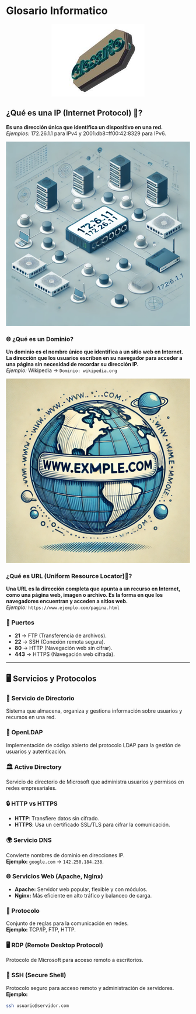 # Glosario Informatico

<p align="center">
  <img src="/img/glosario.gif" alt="![glosario](/img/glosario.gif)" />
</p>  

## ¿Qué es una IP (Internet Protocol) 📌?
**Es una dirección única que identifica un dispositivo en una red.**    
*Ejemplos:* 172.26.1.1 para IPv4 y 2001:db8::ff00:42:8329 para IPv6.  

<p align="center">
  <img src="/img/ip.jpg" alt="![ip](/img/ip.jpg)" />
</p>    


### 🌐 ¿Qué es un Dominio?  
**Un dominio es el nombre único que identifica a un sitio web en Internet. La dirección que los usuarios escriben en su navegador para acceder a una página sin necesidad de recordar su dirección IP.**   
*Ejemplo:* Wikipedia → `Dominio: wikipedia.org`  

<p align="center">
  <img src="/img/dominio.webp" alt="![dominio](/img/dominio.webp)" />
</p>  


###  ¿Qué es URL (Uniform Resource Locator)🔗?
**Una URL es la dirección completa que apunta a un recurso en Internet, como una página web, imagen o archivo. Es la forma en que los navegadores encuentran y acceden a sitios web.**    
*Ejemplo:* `https://www.ejemplo.com/pagina.html`  


### 🚪 Puertos  
- **21** → FTP (Transferencia de archivos).  
- **22** → SSH (Conexión remota segura).  
- **80** → HTTP (Navegación web sin cifrar).  
- **443** → HTTPS (Navegación web cifrada).  

---

## 🖥️ Servicios y Protocolos  
### 📂 Servicio de Directorio  
Sistema que almacena, organiza y gestiona información sobre usuarios y recursos en una red.  

### 🏢 OpenLDAP  
Implementación de código abierto del protocolo LDAP para la gestión de usuarios y autenticación.  

### 🏛️ Active Directory  
Servicio de directorio de Microsoft que administra usuarios y permisos en redes empresariales.  

### 🔒 HTTP vs HTTPS  
- **HTTP**: Transfiere datos sin cifrado.  
- **HTTPS**: Usa un certificado SSL/TLS para cifrar la comunicación.  

### 🌍 Servicio DNS  
Convierte nombres de dominio en direcciones IP.  
**Ejemplo:** `google.com` → `142.250.184.238`.  

### 🌐 Servicios Web (Apache, Nginx)  
- **Apache:** Servidor web popular, flexible y con módulos.  
- **Nginx:** Más eficiente en alto tráfico y balanceo de carga.  

### 📡 Protocolo  
Conjunto de reglas para la comunicación en redes.  
**Ejemplo:** TCP/IP, FTP, HTTP.  

### 🖥️ RDP (Remote Desktop Protocol)  
Protocolo de Microsoft para acceso remoto a escritorios.  

### 🔑 SSH (Secure Shell)  
Protocolo seguro para acceso remoto y administración de servidores.  
**Ejemplo:**  
```bash
ssh usuario@servidor.com
